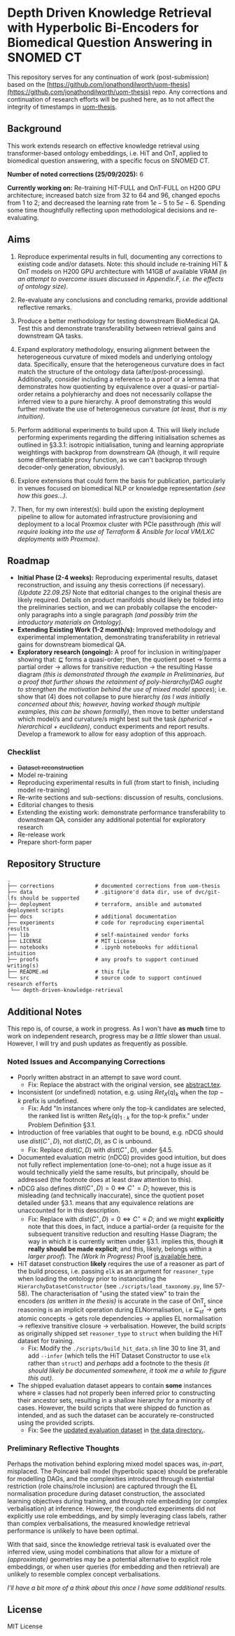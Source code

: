 # Depth Driven Knowledge Retrieval with Hyperbolic Bi-Encoders for Biomedical Question Answering in SNOMED CT

This repository serves for any continuation of work (post-submission) based on the [https://github.com/jonathondilworth/uom-thesis](https://github.com/jonathondilworth/uom-thesis) repo. Any corrections and continuation of research efforts will be pushed here, as to not affect the integrity of timestamps in [uom-thesis](https://github.com/jonathondilworth/uom-thesis).

## Background

This work extends research on effective knowledge retrieval using transformer-based ontology embeddings, i.e. HiT and OnT, applied to biomedical question answering, with a specific focus on SNOMED CT.

**Number of noted corrections (25/09/2025):** 6

**Currently working on:** Re-training HiT-FULL and OnT-FULL on H200 GPU architecture; increased batch size from $32$ to $64$ and $96$, changed epochs from $1$ to $2$; and decreased the learning rate from $1e-5$ to $5e-6$. Spending some time thoughtfully reflecting upon methodological decisions and re-evaluating.

## Aims

1. Reproduce experimental results in full, documenting any corrections to existing code and/or datasets. Note: this should include re-training HiT & OnT models on H200 GPU architecture with 141GB of available VRAM *(in an attempt to overcome issues discussed in Appendix.F, i.e. the effects of ontology size)*.

2. Re-evaluate any conclusions and concluding remarks, provide additional reflective remarks.

3. Produce a better methodology for testing downstream BioMedical QA. Test this and demonstrate transferability between retrieval gains and downstream QA tasks.

4. Expand exploratory methodology, ensuring alignment between the heterogeneous curvature of mixed models and underlying ontology data. Specifically, ensure that the heterogeneous curvature does in fact match the structure of the ontology data (after/post-processing). Additionally, consider including a reference to a proof or a lemma that demonstrates how quotienting by equivalence over a quasi-or partial-order retains a polyhierarchy and does not necessarily collapse the inferred view to a pure hierarchy. A proof demonstrating this would further motivate the use of heterogeneous curvature *(at least, that is my intuition)*.

5. Perform additional experiments to build upon 4. This will likely include performing experiments regarding the differing initialisation schemes as outlined in §3.3.1: isotropic initialisation, tuning and learning appropriate weightings with backprop from downstream QA (though, it will require some differentiable proxy function, as we can't backprop through decoder-only generation, obviously).

6. Explore extensions that could form the basis for publication, particularly in venues focused on biomedical NLP or knowledge representation *(see how this goes...)*.

7. Then, for my own interest(s): build upon the existing deployment pipeline to allow for automated infrastructure provisioning and deployment to a local Proxmox cluster with PCIe passthrough *(this will require looking into the use of Terraform & Ansible for local VM/LXC deployments with Proxmox)*.

## Roadmap

- **Initial Phase (2-4 weeks):** Reproducing experimental results, dataset reconstruction, and issuing any thesis corrections (if necessary). *(Update 22.09.25)* Note that editorial changes to the original thesis are likely required. Details on product manifolds should likely be folded into the preliminaries section, and we can probably collapse the encoder-only paragraphs into a single paragraph *(and possibly trim the introductory materials on Ontology)*.
- **Extending Existing Work (1-2 month/s):** Improved methodology and experimental implementation, demonstrating transferability in retrieval gains for downstream biomedical QA.
- **Exploratory research (ongoing):** A proof for inclusion in writing/paper showing that: $\sqsubseteq$ forms a quasi-order; then, the quotient poset $\rightarrow$ forms a partial order $\rightarrow$ allows for transitive reduction $\rightarrow$ the resulting Hasse diagram *(this is demonstrated through the example in Preliminaries, but a proof that further shows the retainment of poly-hierarchy/DAG ought to strengthen the motivation behind the use of mixed model spaces*); i.e. show that (4) does not collapse to pure hierarchy *(as I was initially concerned about this; however, having worked though multiple examples, this can be shown formally)*, then move to better understand which model/s and curvature/s might best suit the task *(spherical + hierarchical + euclidean)*, conduct experiments and report results. Develop a framework to allow for easy adoption of this approach.

### Checklist

* ~~Dataset reconstruction~~
* Model re-training
* Reproducing experimental results in full (from start to finish, including model re-training)
* Re-write sections and sub-sections: discussion of results, conclusions.
* Editorial changes to thesis
* Extending the existing work: demonstrate performance transferability to downstream QA, consider any additional potential for exploratory research
* Re-release work
* Prepare short-form paper

## Repository Structure

```
.
├── corrections             # documented corrections from uom-thesis
├── data                    # .gitignore'd data dir, use of dvc/git-lfs should be supported
├── deployment              # terraform, ansible and automated deployment scripts
├── docs                    # additional documentation
├── experiments             # code for reproducing experimental results
├── lib                     # self-maintained vendor forks
├── LICENSE                 # MIT License
├── notebooks               # .ipynb notebooks for additional intuition
├── proofs                  # any proofs to support continued writing(s)
├── README.md               # this file
└── src                     # source code to support continued research efforts
 └── depth-driven-knowledge-retrieval
```

## Additional Notes

This repo is, of course, a work in progress. As I won't have **as much** time to work on independent research, progress may be *a little* slower than usual. However, I will try and push updates as frequently as possible.

### Noted Issues and Accompanying Corrections

* Poorly written abstract in an attempt to save word count.
    * Fix: Replace the abstract with the original version, see [abstract.tex](corrections/thesis/abstract.tex).
* Inconsistent (or undefined) notation, e.g. using $Ret_X(q)_k$ when the $top-k$ prefix is undefined.
    * Fix: Add "In instances where only the top-k candidates are selected, the ranked list is written $Ret_X(q)_{1:k}$ for the top-k prefix." under Problem Definition §3.1.
* Introduction of free variables that ought to be bound, e.g. nDCG should use $dist(C^\star, D)$, not $dist(C,D)$, as C is unbound.
    * Fix: Replace $dist(C,D)$ with $dist(C^\star, D)$, under §4.5.
* Documented evaluation metric (nDCG) provides good intuition, but does not fully reflect implementation (one-to-one); not a huge issue as it would technically yield the same results, but principally, should be addressed (the footnote does at least draw attention to this).
* nDCG also defines $dist(C^\star, D) = 0 \iff C^\star = D$; however, this is misleading (and technically inaccurate), since the quotient poset detailed under §3.1. means that any equivalence relations are unaccounted for in this description.
    * Fix: Replace with $dist(C^\star, D) = 0 \iff C^\star \equiv D$; and we might **explicitly** note that this does, in fact, induce a partial-order (a requisite for the subsequent transitive reduction and resulting Hasse Diagram; the way in which it is currently written under §3.1. implies this, though **it really should be made explicit**; and this, likely, belongs within a *larger proof*). The *(Work In Progress)* Proof [is available here.](./proofs/polyhierarchy.md)
* HiT dataset construction **likely** requires the use of a reasoner as part of the build process, i.e. passing `elk` as an argument for `reasoner_type` when loading the ontology prior to instanciating the `HierarchyDatasetConstructor` (see `./scripts/load_taxonomy.py`, line 57-58). The characterisation of "using the stated view" to train the encoders *(as written in the thesis)* is accurate in the case of OnT, since reasoning is an implicit operation during ELNormalisation, i.e $\sqsubseteq_{st}^{\ast} \rightarrow$ gets atomic concepts $\rightarrow$ gets role dependencies $\rightarrow$ applies EL normalisation $\rightarrow$ reflexive transitive closure $\rightarrow$ verbalisation. However, the build scripts as originally shipped set `reasoner_type` to `struct` when building the HiT dataset for training.
    * Fix: Modify the `./scripts/build_hit_data.sh` line 30 to line 31, and add `--infer` (which tells the HiT Dataset Constructor to use `elk` rather than `struct`) and *perhaps* add a footnote to the thesis *(it should likely be documented somewhere, it took me a while to figure this out)*.
* The shipped evaluation dataset appears to contain **some** instances where $\equiv$ classes had not properly been inferred prior to constructing their ancestor sets, resulting in a shallow hierarchy for a minority of cases. However, the build scripts that were shipped do function as intended, and as such the dataset can be accurately re-constructed using the provided scripts.
    * Fix: See the [updated evaluation dataset](./data/evaluation_dataset.json) in [the data directory.](./data).


### Preliminary Reflective Thoughts

Perhaps the motivation behind exploring mixed model spaces was, *in-part*, misplaced. The Poincaré ball model (hyperbolic space) should be preferable for modelling DAGs, and the complexities introduced through existential restriction (role chains/role inclusion) are captured through the EL normalisation procedure during dataset construction, the associated learning objectives during training, and through role embedding (or complex verbalisation) at inference. However, the conducted experiments did not explicitly use role embeddings, and by simply leveraging class labels, rather than complex verbalisations, the measured knowledge retrieval performance is unlikely to have been optimal.

With that said, since the knowledge retrieval task is evaluated over the inferred view, using model combinations that allow for a mixture of *(approximate)* geometries may be a potential alternative to explicit role embeddings, or when user queries (for embedding and then retrieval) are unlikely to resemble complex concept verbalisations.

*I'll have a bit more of a think about this once I have some additional results.*

## License

MIT License